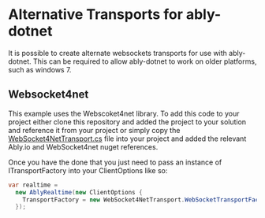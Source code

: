 # Alternative Transports for ably-dotnet

It is possible to create alternate websockets transports for use with ably-dotnet. 
This can be required to allow ably-dotnet to work on older platforms, such as windows 7.

## Websocket4net

This example uses the Webscoket4net library.
To add this code to your project either clone this repository and added the project to your solution and reference it from your project or simply copy the [WebSocket4NetTransport.cs](https://github.com/withakay/ably-dotnet-alternative-transports/blob/master/src/IO.Ably.AlternativeTransports/IO.Ably.AlternativeTransports.WebSockets4Net/WebSocket4NetTransport.cs) file into your project and added the relevant Ably.io and WebSocket4net nuget references.

Once you have the done that you just need to pass an instance of ITransportFactory into your ClientOptions like so:

```csharp
var realtime = 
  new AblyRealtime(new ClientOptions { 
    TransportFactory = new WebSocket4NetTransport.WebSocketTransportFactory() 
  });
```
